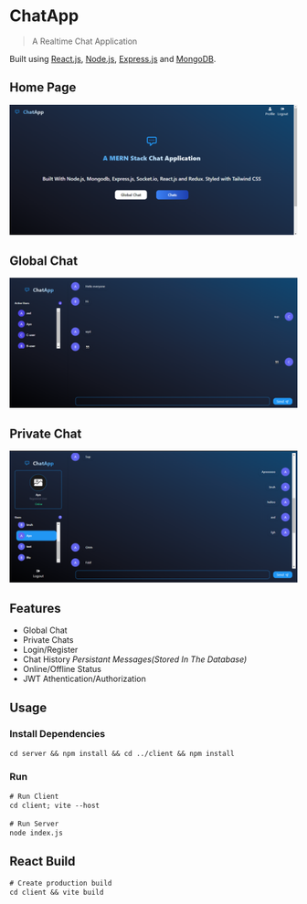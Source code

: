 # ChatApp

> A Realtime Chat Application

Built using [React.js](https://react.dev/), [Node.js](https://nodejs.org/), [Express.js](https://expressjs.com/) and [MongoDB](https://www.mongodb.com/).

## Home Page
![](/screenshots/img1.png)

## Global Chat
![](/screenshots/img2.png)

## Private Chat
![](/screenshots/img3.png)

## Features

<ul>
 <li> Global Chat </li>
 <li> Private Chats </li>
 <li> Login/Register </li>
 <li> Chat History <i>Persistant Messages(Stored In The Database)</i></li>
 <li> Online/Offline Status </li>
 <li> JWT Athentication/Authorization </li>
</ul>

## Usage

### Install Dependencies

```
cd server && npm install && cd ../client && npm install
```

### Run

```
# Run Client
cd client; vite --host 

# Run Server
node index.js
```

## React Build
```
# Create production build
cd client && vite build
```

